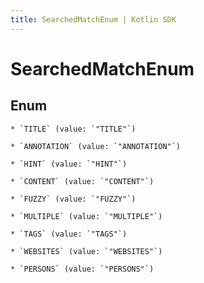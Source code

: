 ```yaml
---
title: SearchedMatchEnum | Kotlin SDK
---
```




# SearchedMatchEnum

## Enum


    * `TITLE` (value: `"TITLE"`)

    * `ANNOTATION` (value: `"ANNOTATION"`)

    * `HINT` (value: `"HINT"`)

    * `CONTENT` (value: `"CONTENT"`)

    * `FUZZY` (value: `"FUZZY"`)

    * `MULTIPLE` (value: `"MULTIPLE"`)

    * `TAGS` (value: `"TAGS"`)

    * `WEBSITES` (value: `"WEBSITES"`)

    * `PERSONS` (value: `"PERSONS"`)




